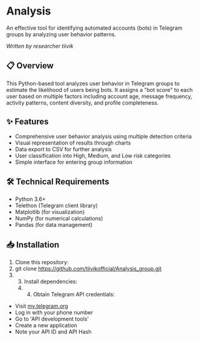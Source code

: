 # Analysis

An effective tool for identifying automated accounts (bots) in Telegram groups by analyzing user behavior patterns.

*Written by researcher tiivik*

## 📋 Overview

This Python-based tool analyzes user behavior in Telegram groups to estimate the likelihood of users being bots. It assigns a "bot score" to each user based on multiple factors including account age, message frequency, activity patterns, content diversity, and profile completeness.

## ✨ Features

- Comprehensive user behavior analysis using multiple detection criteria
- Visual representation of results through charts
- Data export to CSV for further analysis
- User classification into High, Medium, and Low risk categories
- Simple interface for entering group information

## 🛠️ Technical Requirements

- Python 3.6+
- Telethon (Telegram client library)
- Matplotlib (for visualization)
- NumPy (for numerical calculations)
- Pandas (for data management)

## 📥 Installation

1. Clone this repository:
2. git clone https://github.com/tiivikofficial/Analysis_group.git
3. 3. Install dependencies:
   4. 4. Obtain Telegram API credentials:
- Visit [my.telegram.org](https://my.telegram.org)
- Log in with your phone number
- Go to 'API development tools'
- Create a new application
- Note your API ID and API Hash
